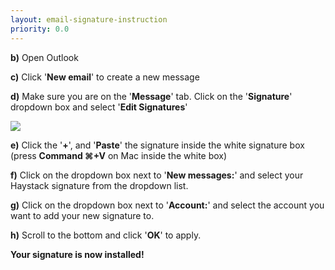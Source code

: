 ```yaml
---
layout: email-signature-instruction
priority: 0.0
---
```


**b)** Open Outlook

**c)** Click '**New email**' to create a new message

**d)** Make sure you are on the '**Message**' tab. Click on the '**Signature**' dropdown box and select '**Edit Signatures**'

<a href="{{site.url}}{% asset_path email-signature/edit-signatures-dropdown.png %}" target="_blank"><img src="{{site.url}}{% asset_path email-signature/edit-signatures-dropdown.png %}"></a>

**e)** Click the '**+**', and '**Paste**' the signature inside the white signature box (press **Command &#8984;+V** on Mac inside the white box)

**f)**  Click on the dropdown box next to '**New messages:**' and select your Haystack signature from the dropdown list.

**g)**  Click on the dropdown box next to '**Account:**' and select the account you want to add your new signature to.

**h)** Scroll to the bottom and click '**OK**' to apply. 

**Your signature is now installed!**